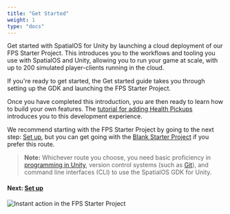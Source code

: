 ```yaml
---
title: "Get Started"
weight: 1
type: "docs"
---
```


Get started with SpatialOS for Unity by launching a cloud deployment of our FPS Starter Project. This introduces you to the workflows and tooling you use with SpatialOS and Unity, allowing you to run your game at scale, with up to 200 simulated player-clients running in the cloud.

If you're ready to get started, the Get started guide takes you through setting up the GDK and launching the FPS Starter Project.

Once you have completed this introduction, you are then ready to learn how to build your own features. The [tutorial for adding Health Pickups](projects/fps/tutorial) introduces you to this development experience.

We recommend starting with the FPS Starter Project by going to the next step: [Set up](projects/fps/get-started/set-up), but you can get going with the [Blank Starter Project](projects/blank/overview) if you prefer this route.
<br/>

> **Note:** Whichever route you choose, you need basic proficiency in [programming in Unity](https://unity3d.com/programming-in-unity), version control systems (such as [Git](https://try.github.io/)), and command line interfaces (CLI) to use the SpatialOS GDK for Unity.

#### Next: [Set up](projects/fps/get-started/set-up)

![Instant action in the FPS Starter Project]({{.Site.BaseURL}}docs/assets/fps/fps-starter-enemies.png)
